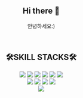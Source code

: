 <h2 align=center>Hi there 👋</h2> 
<p align=center>안녕하세요:)</p>
<br/>
<h2 align=center>🛠️SKILL STACKS🛠️</h2>
<div align=center>
  <img src="https://img.shields.io/badge/html5-E34F26?style=for-the-badge&logo=html5&logoColor=white">
  <img src="https://img.shields.io/badge/css-1572B6?style=for-the-badge&logo=css3&logoColor=white">
  
  <img src="https://img.shields.io/badge/SASS-BF4080?style=for-the-badge&logo=SASS3&logoColor=white">
  <img src="https://img.shields.io/badge/bootstrap-7952B3?style=for-the-badge&logo=bootstrap&logoColor=white">
  <img src="https://img.shields.io/badge/javascript-F7DF1E?style=for-the-badge&logo=javascript&logoColor=black">
  <img src="https://img.shields.io/badge/jquery-0769AD?style=for-the-badge&logo=jquery&logoColor=white">
</div>
<div align=center>
  <img src="https://img.shields.io/badge/react-61DAFB?style=for-the-badge&logo=react&logoColor=black">
  <img src="https://img.shields.io/badge/Next.js-de1d8d?style=for-the-badge&logo=Next.js&logoColor=white">
  <img src="https://img.shields.io/badge/Gatsby.js-4FC08D?style=for-the-badge&logo=Gatsby.js&logoColor=white">
  <img src="https://img.shields.io/badge/vue.js-4FC08D?style=for-the-badge&logo=vue.js&logoColor=white">
</div>

<div align=center>
  <img src="https://img.shields.io/badge/firebase-FFCA28?style=for-the-badge&logo=firebase&logoColor=white">
</div>

<!--
**busy-joj/busy-joj** is a ✨ _special_ ✨ repository because its `README.md` (this file) appears on your GitHub profile.

Here are some ideas to get you started:

- 🔭 I’m currently working on ...
- 🌱 I’m currently learning ...
- 👯 I’m looking to collaborate on ...
- 🤔 I’m looking for help with ...
- 💬 Ask me about ...
- 📫 How to reach me: ...
- 😄 Pronouns: ...
- ⚡ Fun fact: ...
-->
